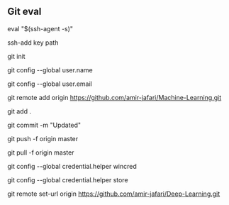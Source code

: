 ## Git eval

eval "$(ssh-agent -s)"

ssh-add key path

git init

git config --global user.name <name>

git config --global user.email <email>

git remote add origin https://github.com/amir-jafari/Machine-Learning.git

git add .

git commit -m "Updated"

git push -f origin master

git pull -f origin master

git config --global credential.helper wincred

git config --global credential.helper store

git remote set-url origin https://github.com/amir-jafari/Deep-Learning.git